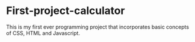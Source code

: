 # First-project-calculator
This is my first ever programming project that incorporates basic concepts of CSS, HTML and Javascript.
